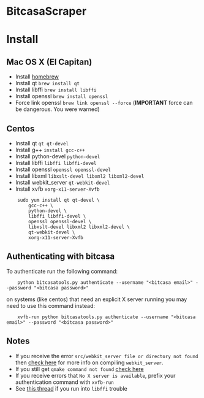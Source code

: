BitcasaScraper
==============


# Install

## Mac OS X (El Capitan)

 - Install [homebrew](http://brew.sh)
 - Install qt `brew install qt`
 - Install libffi `brew install libffi`
 - Install openssl `brew install openssl`
 - Force link openssl `brew link openssl --force` (**IMPORTANT** force can be dangerous. You were warned)


## Centos

 - Install qt `qt qt-devel`
 - Install g++ `install gcc-c++`
 - Install python-devel `python-devel`
 - Install libffi `libffi libffi-devel`
 - Install openssl `openssl openssl-devel`
 - Install libxml `libxslt-devel libxml2 libxml2-devel`
 - Install webkit_server `qt-webkit-devel`
 - Install xvfb `xorg-x11-server-Xvfb`
 
```
    sudo yum install qt qt-devel \
        gcc-c++ \
       	python-devel \
        libffi libffi-devel \
        openssl openssl-devel \
        libxslt-devel libxml2 libxml2-devel \
        qt-webkit-devel \
        xorg-x11-server-Xvfb
```


## Authenticating with bitcasa
To authenticate run the following command:
```
    python bitcasatools.py authenticate --username "<bitcasa email>" --password "<bitcasa password>"
```

 on systems (like centos) that need an explicit X server running you may need to use this command instead:
 
```
    xvfb-run python bitcasatools.py authenticate --username "<bitcasa email>" --password "<bitcasa password>"
```


## Notes
 - If you receive the error `src/webkit_server file or directory not found` then [check here](https://github.com/thoughtbot/capybara-webkit/wiki/Installing-Qt-and-compiling-capybara-webkit) for more info on compiling `webkit_server`.
 - If you still get `qmake command not found` [check here](http://stackoverflow.com/a/18225282/1991100)
 - If you receive errors that `No X server is available`, prefix your authentication command with `xvfb-run`
 - See [this thread](https://github.com/pyca/cryptography/issues/693) if you run into `libffi` trouble
